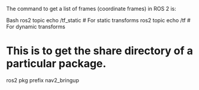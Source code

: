 The command to get a list of frames (coordinate frames) in ROS 2 is:

Bash
ros2 topic echo /tf_static  # For static transforms
ros2 topic echo /tf       # For dynamic transforms

# This is to get the share directory of a particular package. 
ros2 pkg prefix nav2_bringup